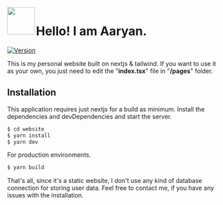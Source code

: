 <img align="left" src="https://raw.githubusercontent.com/hiaaryan/website/master/public/memoji.png" width="64">

# Hello! I am Aaryan.

[![Version](https://badge.fury.io/gh/tterb%2FHyde.svg)](https://badge.fury.io/gh/tterb%2FHyde)

This is my personal website built on nextjs & tailwind. If you want to use it as your own, you just need to edit the "**index.tsx**" file in "**/pages**" folder.

## Installation

This application requires just nextjs for a build as minimum.
Install the dependencies and devDependencies and start the server.

```sh
$ cd website
$ yarn install
$ yarn dev
```

For production environments.

```sh
$ yarn build
```

That's all, since it's a static website, I don't use any kind of database connection for storing user data. Feel free to contact me, if you have any issues with the installation.
